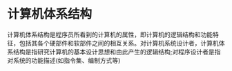 # 计算机体系结构

计算机体系结构是程序员所看到的计算机的属性，即计算机的逻辑结构和功能特征，包括其各个硬部件和软部件之间的相互关系。对计算机系统设计者，计算机体系结构是指研究计算机的基本设计思想和由此产生的逻辑结构;对程序设计者是指对系统的功能描述(如指令集、编制方式等)